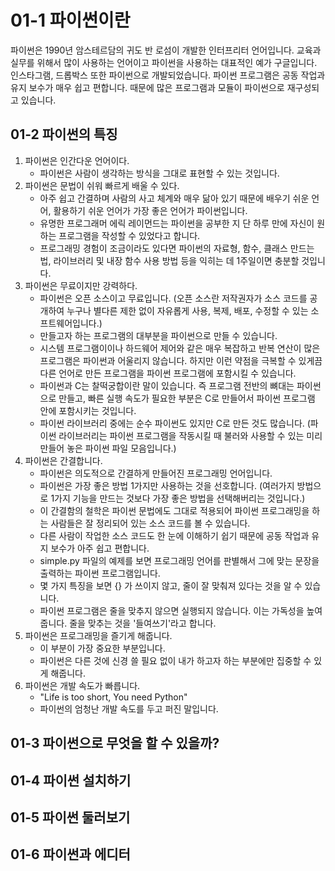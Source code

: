 # 01-1 파이썬이란

파이썬은 1990년 암스테르담의 귀도 반 로섬이 개발한 인터프리터 언어입니다.
교육과 실무를 위해서 많이 사용하는 언어이고 파이썬을 사용하는 대표적인 예가 구글입니다.
인스타그램, 드롭박스 또한 파이썬으로 개발되었습니다.
파이썬 프로그램은 공동 작업과 유지 보수가 매우 쉽고 편합니다. 때문에 많은 프로그램과 모듈이 파이썬으로 재구성되고 있습니다.

## 01-2 파이썬의 특징

1. 파이썬은 인간다운 언어이다.
    - 파이썬은 사람이 생각하는 방식을 그대로 표현할 수 있는 것입니다.
2. 파이썬은 문법이 쉬워 빠르게 배울 수 있다.
    - 아주 쉽고 간결하며 사람의 사고 체계와 매우 닮아 있기 때문에 배우기 쉬운 언어, 활용하기 쉬운 언어가 가장 좋은 언어가 파이썬입니다.
    - 유명한 프로그래머 에릭 레이먼드는 파이썬을 공부한 지 단 하루 만에 자신이 원하는 프로그램을 작성할 수 있었다고 합니다.
    - 프로그래밍 경험이 조금이라도 있다면 파이썬의 자료형, 함수, 클래스 만드는 법, 라이브러리 및 내장 함수 사용 방법 등을 익히는 데 1주일이면 충분할 것입니다.
3. 파이썬은 무료이지만 강력하다.
    - 파이썬은 오픈 소스이고 무료입니다. (오픈 소스란 저작권자가 소스 코드를 공개하여 누구나 별다른 제한 없이 자유롭게 사용, 복제, 배포, 수정할 수 있는 소프트웨어입니다.)
    - 만들고자 하는 프로그램의 대부분을 파이썬으로 만들 수 있습니다.
    - 시스템 프로그램이이나 하드웨어 제어와 같은 매우 복잡하고 반복 연산이 많은 프로그램은 파이썬과 어울리지 않습니다. 하지만 이런 약점을 극복할 수 있게끔 다른 언어로 만든 프로그램을 파이썬 프로그램에 포함시킬 수 있습니다.
    - 파이썬과 C는 찰떡궁합이란 말이 있습니다. 즉 프로그램 전반의 뼈대는 파이썬으로 만들고, 빠른 실행 속도가 필요한 부분은 C로 만들어서 파이썬 프로그램 안에 포함시키는 것입니다.
    - 파이썬 라이브러리 중에는 순수 파이썬도 있지만 C로 만든 것도 많습니다. (파이썬 라이브러리는 파이썬 프로그램을 작동시킬 때 불러와 사용할 수 있는 미리 만들어 놓은 파이썬 파일 모음입니다.)
4. 파이썬은 간결합니다.
    - 파이썬은 의도적으로 간결하게 만들어진 프로그래밍 언어입니다.
    - 파이썬은 가장 좋은 방법 1가지만 사용하는 것을 선호합니다. (여러가지 방법으로 1가지 기능을 만드는 것보다 가장 좋은 방법을 선택해버리는 것입니다.)
    - 이 간결함의 철학은 파이썬 문법에도 그대로 적용되어 파이썬 프로그래밍을 하는 사람들은 잘 정리되어 있는 소스 코드를 볼 수 있습니다.
    - 다른 사람이 작업한 소스 코드도 한 눈에 이해하기 쉽기 때문에 공동 작업과 유지 보수가 아주 쉽고 편합니다.
    - simple.py 파일의 예제를 보면 프로그래밍 언어를 판별해서 그에 맞는 문장을 출력하는 파이썬 프로그램입니다.
    - 몇 가지 특징을 보면 {} 가 쓰이지 않고, 줄이 잘 맞춰져 있다는 것을 알 수 있습니다.
    - 파이썬 프로그램은 줄을 맞추지 않으면 실행되지 않습니다. 이는 가독성을 높여줍니다. 줄을 맞추는 것을 '들여쓰기'라고 합니다.
5. 파이썬은 프로그래밍을 즐기게 해줍니다.
    - 이 부분이 가장 중요한 부분입니다.
    - 파이썬은 다른 것에 신경 쓸 필요 없이 내가 하고자 하는 부분에만 집중할 수 있게 해줍니다.
6. 파이썬은 개발 속도가 빠릅니다.
    - "Life is too short, You need Python"
    - 파이썬의 엄청난 개발 속도를 두고 퍼진 말입니다.

<!-- 오늘은 여기까지! 2021.02.24(수) 진행한 내용입니다. 파이썬을 다시 공부하면서 내용을 간단하게 정리해 나가려 합니다.-->
<!-- 2021.02.25(목) 진행할 내용 -->
## 01-3 파이썬으로 무엇을 할 수 있을까?

## 01-4 파이썬 설치하기

## 01-5 파이썬 둘러보기

## 01-6 파이썬과 에디터
